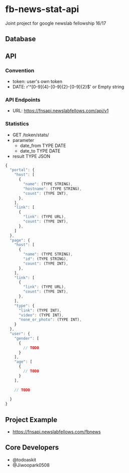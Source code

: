 # fb-news-stat-api
Joint project for google newslab fellowship 16/17

## Database

## API

### Convention
- token: user's own token
- DATE: r'^[0-9]{4}-[0-9]{2}-[0-9]{2}$' or Empty string

### API Endpoints
- URL: https://fnsapi.newslabfellows.com/api/v1

### Statistics
- GET /token/stats/
- parameter
  - date_from TYPE DATE
  - date_to TYPE DATE
- result TYPE JSON

```javascript
{
  "portal": {
    "host": [
      {
        "name": (TYPE STRING),
        "hostname": (TYPE STRING),
        "count": (TYPE INT),
      },
    ],
    "link": [
      {
        "link": (TYPE URL),
        "count": (TYPE INT),
      },
    ]
  },
  "page": {
    "host": [
      {
        "name": (TYPE STRING),
        "id": (TYPE STRING),
        "count": (TYPE INT),
      },
    ],
    "link": [
      {
        "link": (TYPE URL),
        "count": (TYPE INT),
      },
    ],
    "type": {
      "link": (TYPE INT),
      "video": (TYPE INT),
      "none_or_photo": (TYPE INT),
    }
  },
  "user": {
    "gender": [
      {
        // TODO
      }
    ],
    "age": [
      {
        // TODO
      }
    ],
    
    // TODO
    
  }
}
```

## Project Example
- https://fnsapi.newslabfellows.com/fbnews

## Core Developers
- @todoaskit
- @Jiwoopark0508
